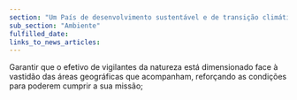 ```yaml
---
section: "Um País de desenvolvimento sustentável e de transição climática"
sub_section: "Ambiente"
fulfilled_date:
links_to_news_articles:
---
```


Garantir que o efetivo de vigilantes da natureza está dimensionado face à vastidão das áreas geográficas que acompanham, reforçando as condições para poderem cumprir a sua missão;